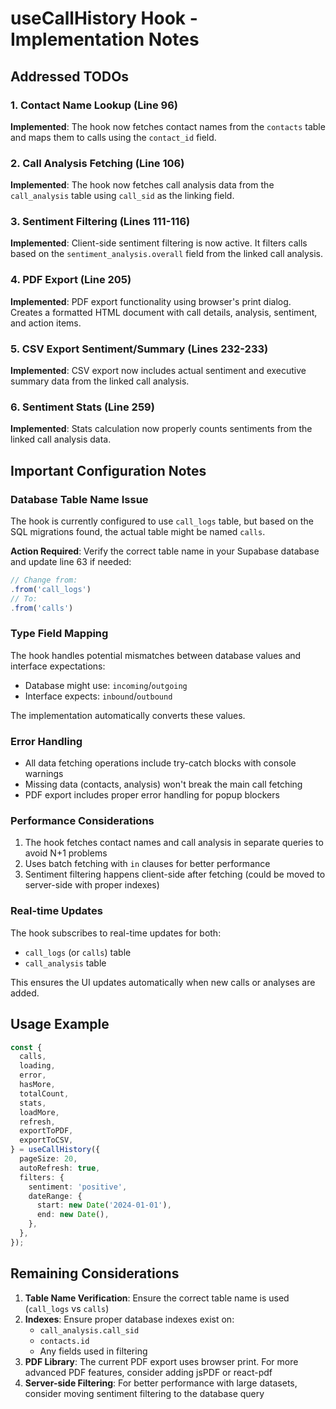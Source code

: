 # useCallHistory Hook - Implementation Notes

## Addressed TODOs

### 1. Contact Name Lookup (Line 96)

**Implemented**: The hook now fetches contact names from the `contacts` table and maps them to calls using the `contact_id` field.

### 2. Call Analysis Fetching (Line 106)

**Implemented**: The hook now fetches call analysis data from the `call_analysis` table using `call_sid` as the linking field.

### 3. Sentiment Filtering (Lines 111-116)

**Implemented**: Client-side sentiment filtering is now active. It filters calls based on the `sentiment_analysis.overall` field from the linked call analysis.

### 4. PDF Export (Line 205)

**Implemented**: PDF export functionality using browser's print dialog. Creates a formatted HTML document with call details, analysis, sentiment, and action items.

### 5. CSV Export Sentiment/Summary (Lines 232-233)

**Implemented**: CSV export now includes actual sentiment and executive summary data from the linked call analysis.

### 6. Sentiment Stats (Line 259)

**Implemented**: Stats calculation now properly counts sentiments from the linked call analysis data.

## Important Configuration Notes

### Database Table Name Issue

The hook is currently configured to use `call_logs` table, but based on the SQL migrations found, the actual table might be named `calls`.

**Action Required**: Verify the correct table name in your Supabase database and update line 63 if needed:

```typescript
// Change from:
.from('call_logs')
// To:
.from('calls')
```

### Type Field Mapping

The hook handles potential mismatches between database values and interface expectations:

- Database might use: `incoming`/`outgoing`
- Interface expects: `inbound`/`outbound`

The implementation automatically converts these values.

### Error Handling

- All data fetching operations include try-catch blocks with console warnings
- Missing data (contacts, analysis) won't break the main call fetching
- PDF export includes proper error handling for popup blockers

### Performance Considerations

1. The hook fetches contact names and call analysis in separate queries to avoid N+1 problems
2. Uses batch fetching with `in` clauses for better performance
3. Sentiment filtering happens client-side after fetching (could be moved to server-side with proper indexes)

### Real-time Updates

The hook subscribes to real-time updates for both:

- `call_logs` (or `calls`) table
- `call_analysis` table

This ensures the UI updates automatically when new calls or analyses are added.

## Usage Example

```typescript
const {
  calls,
  loading,
  error,
  hasMore,
  totalCount,
  stats,
  loadMore,
  refresh,
  exportToPDF,
  exportToCSV,
} = useCallHistory({
  pageSize: 20,
  autoRefresh: true,
  filters: {
    sentiment: 'positive',
    dateRange: {
      start: new Date('2024-01-01'),
      end: new Date(),
    },
  },
});
```

## Remaining Considerations

1. **Table Name Verification**: Ensure the correct table name is used (`call_logs` vs `calls`)
2. **Indexes**: Ensure proper database indexes exist on:
   - `call_analysis.call_sid`
   - `contacts.id`
   - Any fields used in filtering
3. **PDF Library**: The current PDF export uses browser print. For more advanced PDF features, consider adding jsPDF or react-pdf
4. **Server-side Filtering**: For better performance with large datasets, consider moving sentiment filtering to the database query
